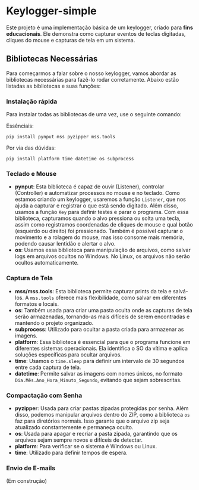 <h1>Keylogger-simple</h1>

<p>Este projeto é uma implementação básica de um keylogger, criado para <strong>fins educacionais</strong>. Ele demonstra como capturar eventos de teclas digitadas, cliques do mouse e capturas de tela em um sistema.</p>

<h2>Bibliotecas Necessárias</h2>

<p>Para começarmos a falar sobre o nosso keylogger, vamos abordar as bibliotecas necessárias para fazê-lo rodar corretamente. Abaixo estão listadas as bibliotecas e suas funções:</p>

<h3>Instalação rápida</h3>
<p>Para instalar todas as bibliotecas de uma vez, use o seguinte comando:</p>

Essênciais:
<pre><code>pip install pynput mss pyzipper mss.tools</code></pre>

Por via das dúvidas:
<pre><code>pip install platform time datetime os subprocess</code></pre>

<h3>Teclado e Mouse</h3>

<ul>
  <li><strong>pynput</strong>: Esta biblioteca é capaz de ouvir (Listener), controlar (Controller) e automatizar processos no mouse e no teclado. Como estamos criando um keylogger, usaremos a função <code>Listener</code>, que nos ajuda a capturar e registrar o que está sendo digitado. Além disso, usamos a função <code>Key</code> para definir testes e parar o programa. Com essa biblioteca, capturamos quando o alvo pressiona ou solta uma tecla, assim como registramos coordenadas de cliques de mouse e qual botão (esquerdo ou direito) foi pressionado. Também é possível capturar o movimento e a rolagem do mouse, mas isso consome mais memória, podendo causar lentidão e alertar o alvo.</li>
  <li><strong>os</strong>: Usamos essa biblioteca para manipulação de arquivos, como salvar logs em arquivos ocultos no Windows. No Linux, os arquivos não serão ocultos automaticamente.</li>
</ul>

<h3>Captura de Tela</h3>

<ul>
  <li><strong>mss/mss.tools</strong>: Esta biblioteca permite capturar prints da tela e salvá-los. A <code>mss.tools</code> oferece mais flexibilidade, como salvar em diferentes formatos e locais.</li>
  <li><strong>os</strong>: Também usada para criar uma pasta oculta onde as capturas de tela serão armazenadas, tornando-as mais difíceis de serem encontradas e mantendo o projeto organizado.</li>
  <li><strong>subprocess</strong>: Utilizado para ocultar a pasta criada para armazenar as imagens.</li>
  <li><strong>platform</strong>: Essa biblioteca é essencial para que o programa funcione em diferentes sistemas operacionais. Ela identifica o SO da vítima e aplica soluções específicas para ocultar arquivos.</li>
  <li><strong>time</strong>: Usamos o <code>time.sleep</code> para definir um intervalo de 30 segundos entre cada captura de tela.</li>
  <li><strong>datetime</strong>: Permite salvar as imagens com nomes únicos, no formato <code>Dia.Mês.Ano_Hora_Minuto_Segundo</code>, evitando que sejam sobrescritas.</li>
</ul>

<h3>Compactação com Senha</h3>

<ul>
  <li><strong>pyzipper</strong>: Usada para criar pastas zipadas protegidas por senha. Além disso, podemos manipular arquivos dentro do ZIP, como a biblioteca <code>os</code> faz para diretórios normais. Isso garante que o arquivo zip seja atualizado constantemente e permaneça oculto.</li>
  <li><strong>os</strong>: Usada para apagar e recriar a pasta zipada, garantindo que os arquivos sejam sempre novos e difíceis de detectar.</li>
  <li><strong>platform</strong>: Para verificar se o sistema é Windows ou Linux.</li>
  <li><strong>time</strong>: Utilizado para definir tempos de espera.</li>
</ul>

<h3>Envio de E-mails</h3>
<p>(Em construção)</p>
